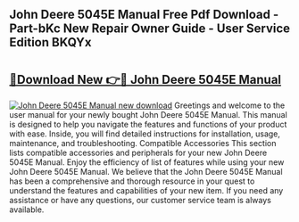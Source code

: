 ## John Deere 5045E Manual Free Pdf Download - Part-bKc New Repair Owner Guide - User Service Edition BKQYx

# <h2><a href="http://bc88273.oget.top/?id=John+Deere+5045E+Manual">🔗Download New 👉🔴 John Deere 5045E Manual</a></h2>

[![John Deere 5045E Manual new download](https://i.imgur.com/5g1atiW.png)](http://bc88273.oget.top/?id=John+Deere+5045E+Manual)
Greetings and welcome to the user manual for your newly bought John Deere 5045E Manual. This manual is designed to help you navigate the features and functions of your product with ease. Inside, you will find detailed instructions for installation, usage, maintenance, and troubleshooting. Compatible Accessories This section lists compatible accessories and peripherals for your new John Deere 5045E Manual. Enjoy the efficiency of list of features while using your new John Deere 5045E Manual. We believe that the John Deere 5045E Manual has been a comprehensive and thorough resource in your quest to understand the features and capabilities of your new item. If you need any assistance or have any questions, our customer service team is always available.
